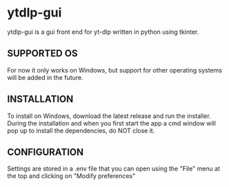 # ytdlp-gui
ytdlp-gui is a gui front end for yt-dlp written in python using tkinter.

<h2>SUPPORTED OS</h2>

For now it only works on Windows, but support for other operating systems will be added in the future.

<h2>INSTALLATION</h2>

To install on Windows, download the latest release and run the installer.
During the installation and when you first start the app a cmd window will pop up to install the dependencies, do NOT close it.

<h2>CONFIGURATION</h2>

Settings are stored in a .env file that you can open using the "File" menu at the top and clicking on "Modify preferences"
